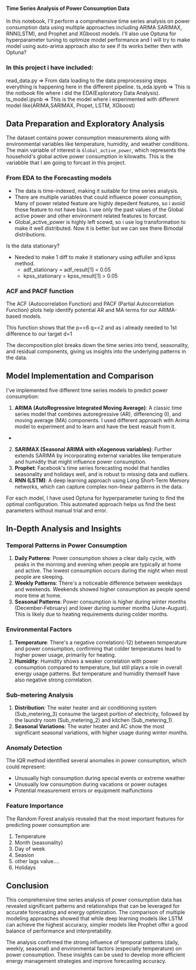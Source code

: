 



#### Time Series Analysis of Power Consumption Data
In this notebook, I'll perform a comprehensive time series analysis on power consumption data using multiple approaches including ARIMA SARIMAX, RNN(LSTM), and Prophet and XGboost models. I'll also use Optuna for hyperparameter tuning to optimize model performance and I will try to make model using auto-arima approach also to see if its works better then with Optuna?

### In this project i have included:

read_data.py => From data loading to the data preprocessing steps everything is happening here in the different pipeline.
ts_eda.ipynb => This is the notbook file where i did the EDA(Exploratory Data Analysis).
ts_model.ipynb => This is the model where i experimented with different model like(ARIMA,SARIMAX, Propet, LSTM, XGboost)


## Data Preparation and Exploratory Analysis
The dataset contains power consumption measurements along with environmental variables like temperature, humidity, and weather conditions. The main variable of interest is `Global_active_power`, which represents the household's global active power consumption in kilowatts. This is the variabble that I am going to forcast in this project.

### From EDA to the Forecasting models
- The data is time-indexed, making it suitable for time series analysis.
- There are multiple variables that could influence power consumption, Many of power related feature are highly depedent features, so i avoid those feature to not have bias. I use only the past values of the Global active power and other environment related features to forcast.
- Global_active_power is highly left scewd, so i use log transformation to make it well distributed. Now it is better but we can see there Bimodal distributions.


Is the data stationary?
- Needed to make 1 diff to make it stationary using adfuller and kpss method.
    - adf_stationary = adf_result[1] < 0.05
    - kpss_stationary = kpss_result[1] > 0.05

### ACF and PACF function
The ACF (Autocorrelation Function) and PACF (Partial Autocorrelation Function) plots help identify potential AR and MA terms for our ARIMA-based models.

This function shows that the p=<6 q=<2 and as i already needed to 1st difference to our target d=1

The decomposition plot breaks down the time series into trend, seasonality, and residual components, giving us insights into the underlying patterns in the data.


## Model Implementation and Comparison
I've implemented five different time series models to predict power consumption:

1. **ARIMA (AutoRegressive Integrated Moving Average)**: A classic time series model that combines autoregressive (AR), differencing (I), and moving average (MA) components.
I used different approach with Arima model to experiment and to learn and have the best reasult from it.
- 


2. **SARIMAX (Seasonal ARIMA with eXogenous variables)**: Further extends SARIMA by incorporating external variables like temperature and humidity that might influence power consumption.
3. **Prophet**: Facebook's time series forecasting model that handles seasonality and holidays well, and is robust to missing data and outliers.
4. **RNN (LSTM)**: A deep learning approach using Long Short-Term Memory networks, which can capture complex non-linear patterns in the data.


For each model, I have used Optuna for hyperparameter tuning to find the optimal configuration. This automated approach helps us find the best parameters without manual trial and error.

## In-Depth Analysis and Insights

### Temporal Patterns in Power Consumption

1. **Daily Patterns**: Power consumption shows a clear daily cycle, with peaks in the morning and evening when people are typically at home and active. The lowest consumption occurs during the night when most people are sleeping.
2. **Weekly Patterns**: There's a noticeable difference between weekdays and weekends. Weekends showed higher consumption as people spend more time at home.
3. **Seasonal Patterns**: Power consumption is higher during winter months (December-February) and lower during summer months (June-August). This is likely due to heating requirements during colder months.


### Environmental Factors
1. **Temperature**: There's a negative correlation(-12) between temperature and power consumption, confirming that colder temperatures lead to higher power usage, primarily for heating.
2. **Humidity**: Humidity shows a weaker correlation with power consumption compared to temperature, but still plays a role in overall energy usage patterns. But temperature and humidity themself have also negative strong  correlation.


### Sub-metering Analysis
1. **Distribution**: The water heater and air conditioning system (Sub_metering_3) consume the largest portion of electricity, followed by the laundry room (Sub_metering_2) and kitchen (Sub_metering_1).
2. **Seasonal Variations**: The water heater and AC show the most significant seasonal variations, with higher usage during winter months.


### Anomaly Detection

The IQR method identified several anomalies in power consumption, which could represent:
- Unusually high consumption during special events or extreme weather
- Unusually low consumption during vacations or power outages
- Potential measurement errors or equipment malfunctions


### Feature Importance
The Random Forest analysis revealed that the most important features for predicting power consumption are:
1. Temperature
2. Month (seasonality)
3. Day of week
4. Seasion
5. other lags value....
6. Holidays 





## Conclusion

This comprehensive time series analysis of power consumption data has revealed significant patterns and relationships that can be leveraged for accurate forecasting and energy optimization. The comparison of multiple modeling approaches showed that while deep learning models like LSTM can achieve the highest accuracy, simpler models like Prophet offer a good balance of performance and interpretability.

The analysis confirmed the strong influence of temporal patterns (daily, weekly, seasonal) and environmental factors (especially temperature) on power consumption. These insights can be used to develop more efficient energy management strategies and improve forecasting accuracy.